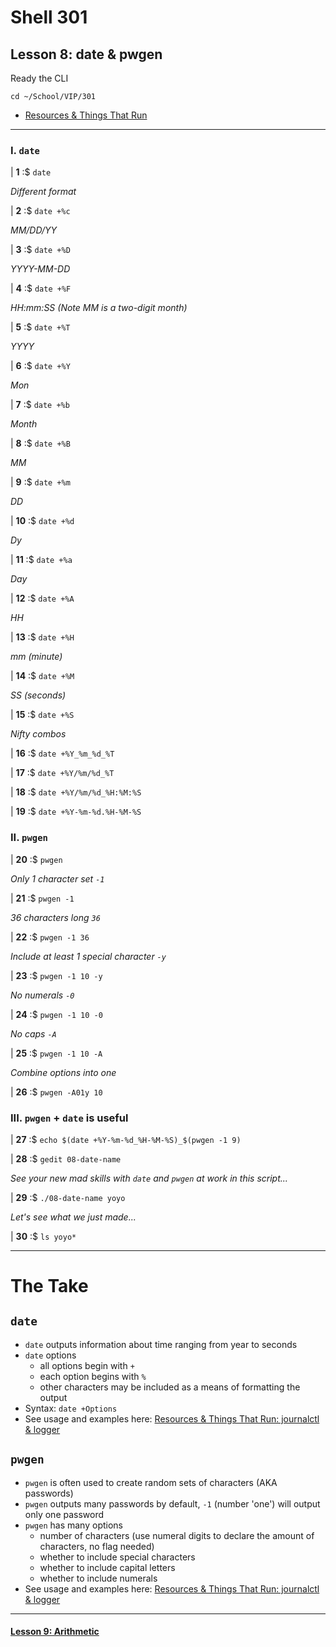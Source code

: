 # Shell 301
## Lesson 8: date & pwgen

Ready the CLI

`cd ~/School/VIP/301`

- [Resources & Things That Run](https://github.com/inkVerb/VIP/blob/master/Cheat-Sheets/Resources.md)

___

### I. `date`

| **1** :$ `date`

*Different format*

| **2** :$ `date +%c`

*MM/DD/YY*

| **3** :$ `date +%D`

*YYYY-MM-DD*

| **4** :$ `date +%F`

*HH:mm:SS (Note MM is a two-digit month)*

| **5** :$ `date +%T`

*YYYY*

| **6** :$ `date +%Y`

*Mon*

| **7** :$ `date +%b`

*Month*

| **8** :$ `date +%B`

*MM*

| **9** :$ `date +%m`

*DD*

| **10** :$ `date +%d`

*Dy*

| **11** :$ `date +%a`

*Day*

| **12** :$ `date +%A`

*HH*

| **13** :$ `date +%H`

*mm (minute)*

| **14** :$ `date +%M`

*SS (seconds)*

| **15** :$ `date +%S`

*Nifty combos*

| **16** :$ `date +%Y_%m_%d_%T`

| **17** :$ `date +%Y/%m/%d_%T`

| **18** :$ `date +%Y/%m/%d_%H:%M:%S`

| **19** :$ `date +%Y-%m-%d.%H-%M-%S`

### II. `pwgen`

| **20** :$ `pwgen`

*Only 1 character set `-1`*

| **21** :$ `pwgen -1`

*36 characters long `36`*

| **22** :$ `pwgen -1 36`

*Include at least 1 special character `-y`*

| **23** :$ `pwgen -1 10 -y`

*No numerals `-0`*

| **24** :$ `pwgen -1 10 -0`

*No caps `-A`*

| **25** :$ `pwgen -1 10 -A`

*Combine options into one*

| **26** :$ `pwgen -A01y 10`

### III. `pwgen` + `date` is useful

| **27** :$ `echo $(date +%Y-%m-%d_%H-%M-%S)_$(pwgen -1 9)`

| **28** :$ `gedit 08-date-name`

*See your new mad skills with `date` and `pwgen` at work in this script...*

| **29** :$ `./08-date-name yoyo`

*Let's see what we just made...*

| **30** :$ `ls yoyo*`

___

# The Take

## `date`
- `date` outputs information about time ranging from year to seconds
- `date` options
  - all options begin with `+`
  - each option begins with `%`
  - other characters may be included as a means of formatting the output
- Syntax: `date +Options`
- See usage and examples here: [Resources & Things That Run: journalctl & logger](https://github.com/inkVerb/vip/blob/master/Cheat-Sheets/Resources.md#vii-date)

## `pwgen`
- `pwgen` is often used to create random sets of characters (AKA passwords)
- `pwgen` outputs many passwords by default, `-1` (number 'one') will output only one password
- `pwgen` has many options
  - number of characters (use numeral digits to declare the amount of characters, no flag needed)
  - whether to include special characters
  - whether to include capital letters
  - whether to include numerals
- See usage and examples here: [Resources & Things That Run: journalctl & logger](https://github.com/inkVerb/vip/blob/master/Cheat-Sheets/Resources.md#viii-pwgen)

___

#### [Lesson 9: Arithmetic](https://github.com/inkVerb/vip/blob/master/301-shell/Lesson-09.md)
